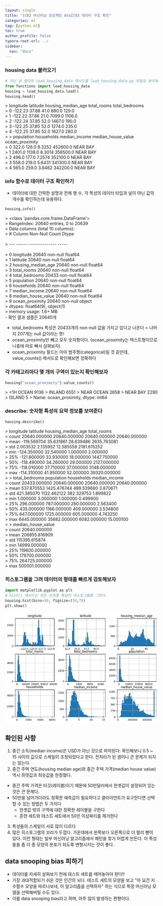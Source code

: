 ```yaml
---
layout: single
title: "[C02 머신러닝 프로젝트 AtoZ]03 데이터 구조 확인"
categories: ml
tag: [python ml]
toc: true
author_profile: false
typora-root-url: ../
sidebar:
  nav: "docs"
---
```


### housing data 불러오기

``` python
# 지난 글 말미의 load_housing_data 메서드를 load_housing_data.py 파일로 분리해놓고, 불러온다.
from functions import load_housing_data
housing = load_housing_data.load()
housing.head()
```

\>    longitude  latitude  housing_median_age  total_rooms  total_bedrooms  \
\> 0    -122.23     37.88                41.0        880.0           129.0   
\> 1    -122.22     37.86                21.0       7099.0          1106.0   
\> 2    -122.24     37.85                52.0       1467.0           190.0   
\> 3    -122.25     37.85                52.0       1274.0           235.0   
\> 4    -122.25     37.85                52.0       1627.0           280.0   
\> 
\>    population  households  median_income  median_house_value ocean_proximity  
\> 0       322.0       126.0         8.3252            452600.0        NEAR BAY  
\> 1      2401.0      1138.0         8.3014            358500.0        NEAR BAY  
\> 2       496.0       177.0         7.2574            352100.0        NEAR BAY  
\> 3       558.0       219.0         5.6431            341300.0        NEAR BAY  
\> 4       565.0       259.0         3.8462            342200.0        NEAR BAY  
### info 함수로 데이터 구조 확인하기
- 데이터에 대한 간략한 설명과 전체 행 수, 각 특성의 데이터 타입과 널이 아닌 값의 개수를 확인하는데 유용하다.

``` python
housing.info()
```

\> <class 'pandas.core.frame.DataFrame'>
<br>\> RangeIndex: 20640 entries, 0 to 20639
<br>\> Data columns (total 10 columns):
<br>\>  #   Column              Non-Null Count  Dtype  
<br>\> ---  ------              --------------  -----  
<br>\>  0   longitude           20640 non-null  float64
<br>\>  1   latitude            20640 non-null  float64
<br>\>  2   housing_median_age  20640 non-null  float64
<br>\>  3   total_rooms         20640 non-null  float64
<br>\>  4   total_bedrooms      20433 non-null  float64
<br>\>  5   population          20640 non-null  float64
<br>\>  6   households          20640 non-null  float64
<br>\>  7   median_income       20640 non-null  float64
<br>\>  8   median_house_value  20640 non-null  float64
<br>\>  9   ocean_proximity     20640 non-null  object 
<br>\> dtypes: float64(9), object(1)
<br>\> memory usage: 1.6+ MB
<br>- 확인 결과 샘플은 20640개
- total_bedrooms 특성은 20433개의 non-null 값을 가지고 있다고 나온다 > 나머지 207개는 null 값이라는 뜻!
- ocean_proximity만 빼고 모두 숫자형이다. (ocean_proximity는 텍스트형이므로 나중에 따로 빼서 살펴보자)
- ocean_proximity 필드는 아마 범주형(categorical)일 것 같은데, value_counts() 메서드로 확인해보면 정확하다
### 각 카테고리마다 몇 개의 구역이 있는지 확인해보자

``` python
housing["ocean_proximity"].value_counts()
```

\> <1H OCEAN     9136
\> INLAND        6551
\> NEAR OCEAN    2658
\> NEAR BAY      2290
\> ISLAND           5
\> Name: ocean_proximity, dtype: int64
### describe: 숫자형 특성의 요약 정보를 보여준다

``` python
housing.describe()
```

\>           longitude      latitude  housing_median_age   total_rooms  \
\> count  20640.000000  20640.000000        20640.000000  20640.000000   
\> mean    -119.569704     35.631861           28.639486   2635.763081   
\> std        2.003532      2.135952           12.585558   2181.615252   
\> min     -124.350000     32.540000            1.000000      2.000000   
\> 25%     -121.800000     33.930000           18.000000   1447.750000   
\> 50%     -118.490000     34.260000           29.000000   2127.000000   
\> 75%     -118.010000     37.710000           37.000000   3148.000000   
\> max     -114.310000     41.950000           52.000000  39320.000000   
\> 
\>        total_bedrooms    population    households  median_income  \
\> count    20433.000000  20640.000000  20640.000000   20640.000000   
\> mean       537.870553   1425.476744    499.539680       3.870671   
\> std        421.385070   1132.462122    382.329753       1.899822   
\> min          1.000000      3.000000      1.000000       0.499900   
\> 25%        296.000000    787.000000    280.000000       2.563400   
\> 50%        435.000000   1166.000000    409.000000       3.534800   
\> 75%        647.000000   1725.000000    605.000000       4.743250   
\> max       6445.000000  35682.000000   6082.000000      15.000100   
\> 
\>        median_house_value  
\> count        20640.000000  
\> mean        206855.816909  
\> std         115395.615874  
\> min          14999.000000  
\> 25%         119600.000000  
\> 50%         179700.000000  
\> 75%         264725.000000  
\> max         500001.000000  
### 히스토그램을 그려 데이터의 형태를 빠르게 검토해보자

``` python
import matplotlib.pyplot as plt
# hist() 메서드는 모든 숫자형 특성의 히스토그램을 그린다.
housing.hist(bins=50, figsize=(10,7))
plt.show()
```
![](/images/2023-07-09-C02_머신러닝_프로젝트_AtoZ~03_데이터_구조_확인/11_0.png)
## 확인된 사항
1. 중간 소득(median income)은 USD가 아닌 것으로 파악된다: 확인해보니 0.5 ~ 15 사이의 값으로 스케일이 조정되었다고 한다. 전처리가 된 셈이니 큰 문제가 되지는 않는다
2. 중간 주택 연도(housing median age)와 중간 주택 가격(median house value) 역시 최댓값과 최솟값을 한정했다.
  - 중간 주택 가격은 타깃(레이블)이기 때문에 50만달러에서 한곗값이 설정되어 있는 것은 큰 문제다.
  - 50만을 넘어가더라도 정확한 예측값이 필요하다고 클라이언트가 요구한다면 선택할 수 있는 방법은 두 가지다
    - 한곗값 밖의 구역에 대한 정확한 레이블을 구한다
    - 훈련 세트와 테스트 세트에서 50만 이상짜리를 제거한다
3. 특성들의 스케일이 서로 많이 다르다
4. 많은 히스토그램의 꼬리가 두껍다. 가운데에서 왼쪽보다 오른쪽으로 더 멀리 뻗어 있다. 이런 형태는 일부 머신러닝 알고리즘에서 패턴을 찾기 어렵게 만든다. 이 특성들을 좀 더 종 모양의 분포가 되도록 변형시키는 것이 좋다.
## data snooping bias 피하기
- 데이터를 자세히 살펴보기 전에 테스트 세트를 떼어놓아야 한다!!
- 가장 과대적합되기 쉬운 것은 인간의 뇌다. 테스트 세트의 모양을 보고 "아 요건 지수함수 모양을 따르나보네, 이 알고리즘을 선택하자" 하는 식으로 특정 머신러닝 모델을 선택해버릴 수도 있다.
- 이를 data snooping bias라고 하며, 아주 많이 발생하는 편향이다.
